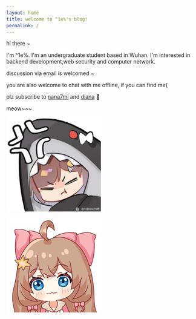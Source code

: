 ```yaml
---
layout: home
title: welcome to ^1e%'s blog!
permalink: /
---
```


hi there ~

I'm ^1e%. I'm an undergraduate student based in Wuhan. I'm interested in backend development,web security and computer network. 

discussion via email is welcomed ~

you are also welcome to chat with me offline, if you can find me(

plz subscribe to [nana7mi](https://space.bilibili.com/434334701) and [diana](https://space.bilibili.com/672328094) 🥹

meow~~~

<img src="assets/gitbook/images/nana7mi.jpg" width="250" height="250" alt="nana7mi">

![diana](assets/gitbook/images/diana.gif)
